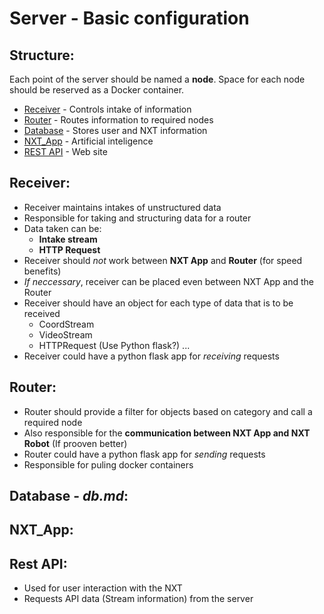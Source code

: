 # Server - Basic configuration

## Structure:

Each point of the server should be named a **node**. Space for each node should be reserved as a Docker container.

- [Receiver](#receiver) - Controls intake of information
- [Router](#router) - Routes information to required nodes
- [Database](#database---dbmd) - Stores user and NXT information
- [NXT_App](#nxt_app) - Artificial inteligence
- [REST API](#rest-api) - Web site

## Receiver:

- Receiver maintains intakes of unstructured data
- Responsible for taking and structuring data for a router
- Data taken can be:
  - **Intake stream**
  - **HTTP Request**
- Receiver should _not_ work between **NXT App** and **Router** (for speed benefits)
- _If neccessary_, receiver can be placed even between NXT App and the Router
- Receiver should have an object for each type of data that is to be received
  - CoordStream
  - VideoStream
  - HTTPRequest (Use Python flask?) ...
- Receiver could have a python flask app for _receiving_ requests

## Router:

- Router should provide a filter for objects based on category and call a required node
- Also responsible for the **communication between NXT App and NXT Robot** (If prooven better)
- Router could have a python flask app for _sending_ requests
- Responsible for puling docker containers

## Database - _db.md_:

## NXT_App:

## Rest API:

- Used for user interaction with the NXT
- Requests API data (Stream information) from the server

